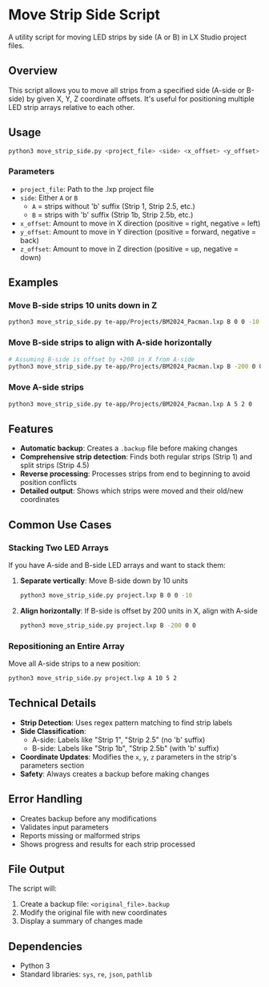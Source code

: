 # Move Strip Side Script

A utility script for moving LED strips by side (A or B) in LX Studio project files.

## Overview

This script allows you to move all strips from a specified side (A-side or B-side) by given X, Y, Z coordinate offsets. It's useful for positioning multiple LED strip arrays relative to each other.

## Usage

```bash
python3 move_strip_side.py <project_file> <side> <x_offset> <y_offset> <z_offset>
```

### Parameters

- `project_file`: Path to the .lxp project file
- `side`: Either `A` or `B` 
  - `A` = strips without 'b' suffix (Strip 1, Strip 2.5, etc.)
  - `B` = strips with 'b' suffix (Strip 1b, Strip 2.5b, etc.)
- `x_offset`: Amount to move in X direction (positive = right, negative = left)
- `y_offset`: Amount to move in Y direction (positive = forward, negative = back)
- `z_offset`: Amount to move in Z direction (positive = up, negative = down)

## Examples

### Move B-side strips 10 units down in Z
```bash
python3 move_strip_side.py te-app/Projects/BM2024_Pacman.lxp B 0 0 -10
```

### Move B-side strips to align with A-side horizontally 
```bash
# Assuming B-side is offset by +200 in X from A-side
python3 move_strip_side.py te-app/Projects/BM2024_Pacman.lxp B -200 0 0
```

### Move A-side strips
```bash
python3 move_strip_side.py te-app/Projects/BM2024_Pacman.lxp A 5 2 0
```

## Features

- **Automatic backup**: Creates a `.backup` file before making changes
- **Comprehensive strip detection**: Finds both regular strips (Strip 1) and split strips (Strip 4.5)
- **Reverse processing**: Processes strips from end to beginning to avoid position conflicts
- **Detailed output**: Shows which strips were moved and their old/new coordinates

## Common Use Cases

### Stacking Two LED Arrays
If you have A-side and B-side LED arrays and want to stack them:

1. **Separate vertically**: Move B-side down by 10 units
   ```bash
   python3 move_strip_side.py project.lxp B 0 0 -10
   ```

2. **Align horizontally**: If B-side is offset by 200 units in X, align with A-side
   ```bash
   python3 move_strip_side.py project.lxp B -200 0 0
   ```

### Repositioning an Entire Array
Move all A-side strips to a new position:
```bash
python3 move_strip_side.py project.lxp A 10 5 2
```

## Technical Details

- **Strip Detection**: Uses regex pattern matching to find strip labels
- **Side Classification**: 
  - A-side: Labels like "Strip 1", "Strip 2.5" (no 'b' suffix)
  - B-side: Labels like "Strip 1b", "Strip 2.5b" (with 'b' suffix)
- **Coordinate Updates**: Modifies the `x`, `y`, `z` parameters in the strip's parameters section
- **Safety**: Always creates a backup before making changes

## Error Handling

- Creates backup before any modifications
- Validates input parameters
- Reports missing or malformed strips
- Shows progress and results for each strip processed

## File Output

The script will:
1. Create a backup file: `<original_file>.backup`
2. Modify the original file with new coordinates
3. Display a summary of changes made

## Dependencies

- Python 3
- Standard libraries: `sys`, `re`, `json`, `pathlib`
